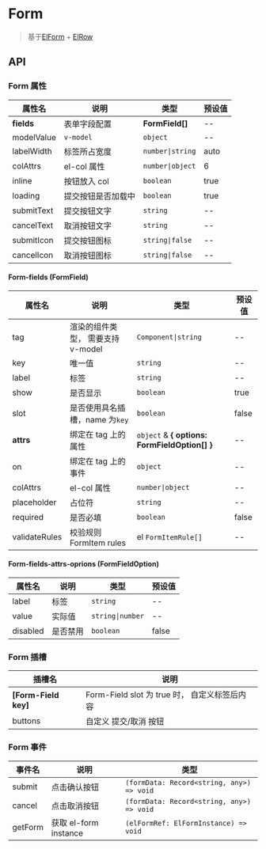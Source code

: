 # Form

> 基于[ElForm](https://element-plus.org/zh-CN/component/form.html) + [ElRow](https://element-plus.org/zh-CN/component/layout.html)

## API

### Form 属性

| 属性名     | 说明               | 类型             | 预设值 |
| ---------- | ------------------ | ---------------- | ------ |
| **fields**     | 表单字段配置       | **FormField[]** | --     |
| modelValue | `v-model`          | `object`         | --     |
| labelWidth | 标签所占宽度       | `number\|string` | auto   |
| colAttrs   | el-col 属性        | `number\|object` | 6      |
| inline     | 按钮放入 col       | `boolean`        | true   |
| loading    | 提交按钮是否加载中 | `boolean`        | true   |
| submitText | 提交按钮文字       | `string`         | --     |
| cancelText | 取消按钮文字       | `string`         | --     |
| submitIcon | 提交按钮图标       | `string\|false`  | --     |
| cancelIcon | 取消按钮图标       | `string\|false`  | --     |

#### Form-fields (FormField)

| 属性名        | 说明                              | 类型                                            | 预设值 |
| ------------- | --------------------------------- | ----------------------------------------------- | ------ |
| tag           | 渲染的组件类型， 需要支持 v-model | `Component\|string`                             | --     |
| key           | 唯一值                            | `string`                                        | --     |
| label         | 标签                              | `string`                                        | --     |
| show          | 是否显示                          | `boolean`                                       | true   |
| slot          | 是否使用具名插槽，name 为`key`    | `boolean`                                       | false  |
| **attrs**         | 绑定在 tag 上的属性               | `object` & **{ options: FormFieldOption[] }** | --     |
| on            | 绑定在 tag 上的事件               | `object`                                        | --     |
| colAttrs      | el-col 属性                       | `number\|object`                                | --     |
| placeholder   | 占位符                            | `string`                                        | --     |
| required      | 是否必填                          | `boolean`                                       | false  |
| validateRules | 校验规则 FormItem rules           | el `FormItemRule[]`                             | --     |

#### Form-fields-attrs-oprions (FormFieldOption)

| 属性名   | 说明     | 类型             | 预设值 |
| -------- | -------- | ---------------- | ------ |
| label    | 标签     | `string`         | --     |
| value    | 实际值   | `string\|number` | --     |
| disabled | 是否禁用 | `boolean`        | false  |

### Form 插槽

| 插槽名               | 说明                                          |
| -------------------- | --------------------------------------------- |
| **[Form-Field key]** | Form-Field slot 为 true 时， 自定义标签后内容 |
| buttons              | 自定义 提交/取消 按钮                         |

### Form 事件

| 事件名  | 说明                  | 类型                                      |
| ------- | --------------------- | ----------------------------------------- |
| submit  | 点击确认按钮          | `(formData: Record<string, any>) => void` |
| cancel  | 点击取消按钮          | `(formData: Record<string, any>) => void` |
| getForm | 获取 el-form instance | `(elFormRef: ElFormInstance) => void`     |
